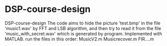 # DSP-course-design
DSP-course-design
The code aims to hide the picture 'test.bmp' in the file 'music1.wav' by FFT and LSB algorithm, and then try to read it from the file 'music_with_secret.wav' which is generated by program. 
Implemented with MATLAB.
run the files in this order: MusicV2.m Musicrecover.m FIR….m
